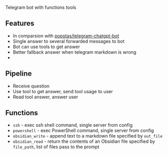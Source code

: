 Telegram bot with functions tools

## Features
- In comparsion with [popstas/telegram-chatgpt-bot](https://github.com/popstas/telegram-chatgpt-bot)
- Single answer to several forwarded messages to bot
- Bot can use tools to get answer
- Better fallback answer when telegram markdown is wrong
- 

## Pipeline
- Receive question
- Use tool to get answer, send tool usage to user
- Read tool answer, answer user

## Functions
- `ssh` - exec ssh shell command, single server from config
- `powershell` - exec PowerShell command, single server from config
- `obsidian_write` - append text to a markdown file specified by `out_file`
- `obsidian_read` - return the contents of an Obsidian file specified by `file_path`, list of files pass to the prompt

